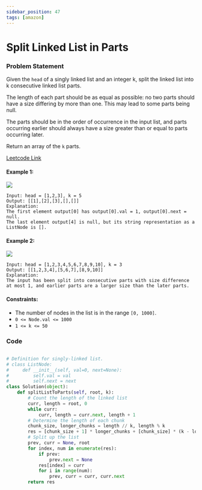 ```yaml
---
sidebar_position: 47
tags: [amazon]
---
```


# Split Linked List in Parts

### Problem Statement

Given the `head` of a singly linked list and an integer k, split the linked list into k consecutive linked list parts.

The length of each part should be as equal as possible: no two parts should have a size differing by more than one. This may lead to some parts being null.

The parts should be in the order of occurrence in the input list, and parts occurring earlier should always have a size greater than or equal to parts occurring later.

Return an array of the `k` parts.

[Leetcode Link](https://leetcode.com/problems/split-linked-list-in-parts/)

#### Example 1:

![](https://assets.leetcode.com/uploads/2021/06/13/split1-lc.jpg)

```
Input: head = [1,2,3], k = 5
Output: [[1],[2],[3],[],[]]
Explanation:
The first element output[0] has output[0].val = 1, output[0].next = null.
The last element output[4] is null, but its string representation as a ListNode is [].
```

#### Example 2:

![](https://assets.leetcode.com/uploads/2021/06/13/split2-lc.jpg)

```
Input: head = [1,2,3,4,5,6,7,8,9,10], k = 3
Output: [[1,2,3,4],[5,6,7],[8,9,10]]
Explanation:
The input has been split into consecutive parts with size difference at most 1, and earlier parts are a larger size than the later parts.
```

#### Constraints:

- The number of nodes in the list is in the range `[0, 1000]`.
- `0 <= Node.val <= 1000`
- `1 <= k <= 50`

### Code

```python title="Python Code"

# Definition for singly-linked list.
# class ListNode:
#     def __init__(self, val=0, next=None):
#         self.val = val
#         self.next = next
class Solution(object):
    def splitListToParts(self, root, k):
        # Count the length of the linked list
        curr, length = root, 0
        while curr:
            curr, length = curr.next, length + 1
        # Determine the length of each chunk
        chunk_size, longer_chunks = length // k, length % k
        res = [chunk_size + 1] * longer_chunks + [chunk_size] * (k - longer_chunks)
        # Split up the list
        prev, curr = None, root
        for index, num in enumerate(res):
            if prev:
                prev.next = None
            res[index] = curr
            for i in range(num):
                prev, curr = curr, curr.next
        return res
```
